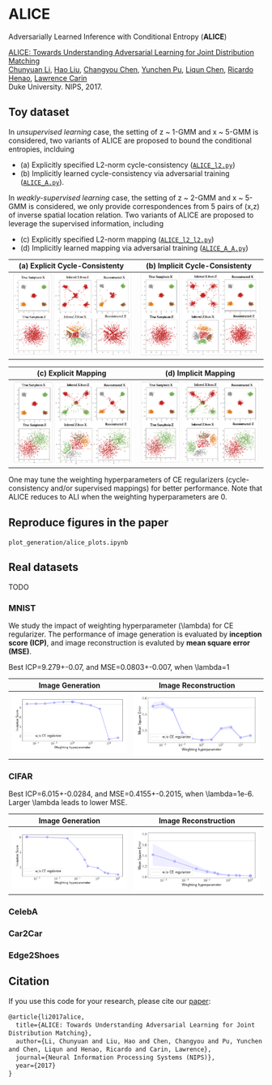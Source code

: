 # ALICE
Adversarially Learned Inference with Conditional Entropy (**ALICE**)

[ALICE: Towards Understanding Adversarial Learning for Joint Distribution Matching](https://arxiv.org/abs/1709.01215)  
 [Chunyuan Li](http://chunyuan.li/),
 [Hao Liu](https://hliu96.github.io/), 
 [Changyou Chen](https://www.cse.buffalo.edu/~changyou/), 
 [Yunchen Pu](https://scholar.google.com/citations?user=ftW7RoAAAAAJ&hl=en), 
 [Liqun Chen](https://scholar.google.com/citations?user=T9T8Il0AAAAJ&hl=en), 
 [Ricardo Henao](https://scholar.google.com/citations?user=p_mm4-YAAAAJ),
 [Lawrence Carin](http://people.ee.duke.edu/~lcarin/)  
 Duke University. NIPS, 2017.

## Toy dataset

In *unsupervised learning* case, the setting of z ~ 1-GMM and x ~ 5-GMM is considered, two variants of ALICE are proposed to bound the conditional entropies, inclduing 

- (a) Explicitly specified L2-norm cycle-consistency ([`ALICE_l2.py`](/toy_data/ALICE_l2.py)) 
- (b) Implicitly learned cycle-consistency via adversarial training ([`ALICE_A.py`](/toy_data/ALICE_A.py)).

In *weakly-supervised learning* case, the setting of z ~ 2-GMM and x ~ 5-GMM is considered, we only provide correspondences from 5 pairs of (x,z) of inverse spatial location relation. Two variants of ALICE are proposed to leverage the supervised information, including 

- (c) Explicitly specified L2-norm mapping  ([`ALICE_l2_l2.py`](/toy_data/ALICE_l2_l2.py)) 
- (d) Implicitly learned mapping via adversarial training ([`ALICE_A_A.py`](/toy_data/ALICE_A_A.py)) 

 (a) Explicit Cycle-Consistenty  |  (b) Implicit Cycle-Consistenty  
:-------------------------:|:-------------------------:
![width="425"](/toy_data/results/l2_results.png)|![width="425"](/toy_data/results/A_results.png)

 (c) Explicit Mapping  |  (d) Implicit Mapping
:-------------------------:|:-------------------------:
![](/toy_data/results/l2_l2_results.png)|![](/toy_data/results/A_A_results.png)
 
    
One may tune the weighting hyperparameters of CE regularizers (cycle-consistency and/or supervised mappings) for better performance. Note that ALICE reduces to ALI when the weighting hyperparameters are 0.

## Reproduce figures in the paper

`plot_generation/alice_plots.ipynb`

## Real datasets

TODO
### MNIST
We study the impact of weighting hyperparameter (\lambda) for CE regularizer. The performance of image generation is evaluated by **inception score (ICP)**, and image reconstruction is evaluted by **mean square error (MSE)**.

Best ICP=9.279+-0.07, and MSE=0.0803+-0.007, when \lambda=1

Image Generation             |  Image Reconstruction
:-------------------------:|:-------------------------:
![](/plot_generation/figures/mnist_icp_weighting.png)  |  ![](/plot_generation/figures/mnist_mse_weighting.png)

### CIFAR

Best ICP=6.015+-0.0284, and MSE=0.4155+-0.2015, when \lambda=1e-6. Larger \lambda leads to lower MSE.

Image Generation             |  Image Reconstruction
:-------------------------:|:-------------------------:
![](/plot_generation/figures/cifar_icp_weighting.png)  |  ![](/plot_generation/figures/cifar_mse_weighting.png)


### CelebA
### Car2Car
### Edge2Shoes


## Citation
If you use this code for your research, please cite our [paper](https://arxiv.org/abs/1709.01215):

```
@article{li2017alice,
  title={ALICE: Towards Understanding Adversarial Learning for Joint Distribution Matching},
  author={Li, Chunyuan and Liu, Hao and Chen, Changyou and Pu, Yunchen and Chen, Liqun and Henao, Ricardo and Carin, Lawrence},
  journal={Neural Information Processing Systems (NIPS)},
  year={2017}
}
```

